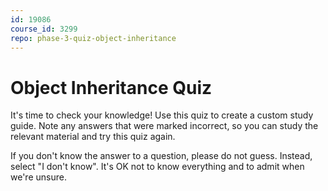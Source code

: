 ```yaml
---
id: 19086
course_id: 3299
repo: phase-3-quiz-object-inheritance
---
```


# Object Inheritance Quiz

It's time to check your knowledge! Use this quiz to create a custom study guide. Note any answers that were marked incorrect, so you can study the relevant material and try this quiz again.
  

If you don't know the answer to a question, please do not guess. Instead, select "I don't know". It's OK not to know everything and to admit when we're unsure.
